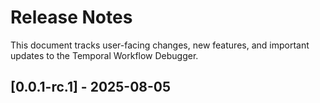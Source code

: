 # Release Notes

This document tracks user-facing changes, new features, and important updates to the Temporal Workflow Debugger.

## [0.0.1-rc.1] - 2025-08-05



